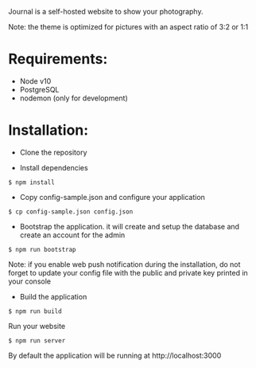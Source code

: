 Journal is a self-hosted website to show your photography.

Note: the theme is optimized for pictures with an aspect ratio of 3:2 or 1:1

# Requirements:

- Node v10
- PostgreSQL
- nodemon (only for development)

# Installation:

- Clone the repository

- Install dependencies

```
$ npm install
```

- Copy config-sample.json and configure your application

```
$ cp config-sample.json config.json
```

- Bootstrap the application. it will create and setup the database and create an account for the admin

```
$ npm run bootstrap
```

Note: if you enable web push notification during the installation, do not forget to update your config file with the public and private key printed in your console

- Build the application

```
$ npm run build
```

Run your website

```
$ npm run server
```

By default the application will be running at http://localhost:3000
